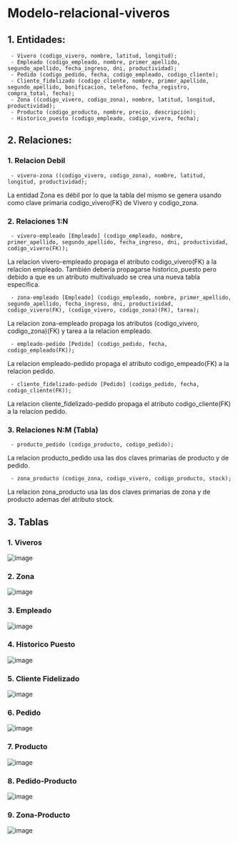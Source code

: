 # Modelo-relacional-viveros

## 1. Entidades:

     - Vivero (codigo_vivero, nombre, latitud, longitud);
     - Empleado (codigo_empleado, nombre, primer_apellido, segundo_apellido, fecha_ingreso, dni, productividad);
     - Pedido (codigo_pedido, fecha, codigo_empleado, codigo_cliente);
     - Cliente_fidelizado (codigo_cliente, nombre, primer_apellido, segundo_apellido, bonificacion, telefono, fecha_registro, compra_total, fecha);
     - Zona ((codigo_vivero, codigo_zona), nombre, latitud, longitud, productividad);
     - Producto (codigo_producto, nombre, precio, descripción);
     - Historico_puesto (codigo_empleado, codigo_vivero, fecha);

## 2. Relaciones: 

### 1. Relacion Debil
     - vivero-zona ((codigo_vivero, codigo_zona), nombre, latitud, longitud, productividad);
La entidad Zona es débil por lo que la tabla del mismo se genera usando como clave primaria codigo_vivero(FK) de Vivero y codigo_zona.

### 2. Relaciones 1:N

     - vivero-empleado [Empleado] (codigo_empleado, nombre, primer_apellido, segundo_apellido, fecha_ingreso, dni, productividad, codigo_vivero(FK));
La relacion vivero-empleado propaga el atributo codigo_vivero(FK) a la relacion empleado. También debería propagarse historico_puesto pero debido a que es un atributo multivaluado se crea una nueva tabla específica.

     - zona-empleado [Empleado] (codigo_empleado, nombre, primer_apellido, segundo_apellido, fecha_ingreso, dni, productividad, codigo_vivero(FK), (codigo_vivero, codigo_zona)(FK), tarea);
La relacion zona-empleado propaga los atributos (codigo_vivero, codigo_zona)(FK) y tarea a la relacion empleado.

     - empleado-pedido [Pedido] (codigo_pedido, fecha, codigo_empleado(FK));
La relacion empleado-pedido propaga el atributo codigo_empeado(FK) a la relacion pedido.

     - cliente_fidelizado-pedido [Pedido] (codigo_pedido, fecha, codigo_cliente(FK));
La relacion cliente_fidelizado-pedido propaga el atributo codigo_cliente(FK) a la relacion pedido.

### 3. Relaciones N:M (Tabla)
     - producto_pedido (codigo_producto, codigo_pedido);
La relacion producto_pedido usa las dos claves primarias de producto y de pedido.

     - zona_producto (codigo_zona, codigo_vivero, codigo_producto, stock);
La relacion zona_producto usa las dos claves primarias de zona y de producto ademas del atributo stock.

## 3. Tablas
### 1. Viveros
   
![image](https://github.com/user-attachments/assets/43a20670-0cff-4ba1-9ba8-2fc576e79c54)
   
### 2. Zona
   
![image](https://github.com/user-attachments/assets/01c000d4-ee17-4184-92df-e29725461696)
   
### 3. Empleado
   
![image](https://github.com/user-attachments/assets/3feb0a1b-0c08-4250-aeff-2e1bee706912)
   
### 4. Historico Puesto
   
![image](https://github.com/user-attachments/assets/154eed2f-4a84-4ffc-a490-fedbebbfa9bc)
   
### 5. Cliente Fidelizado
    
![image](https://github.com/user-attachments/assets/eed7305f-e28a-457f-af93-d2345b2dbb70)
   
### 6. Pedido
    
![image](https://github.com/user-attachments/assets/7f7d3737-038a-4adc-ac74-2b0c0530c803)
    
### 7. Producto
    
![image](https://github.com/user-attachments/assets/0191c1c8-5310-43da-abf9-85bb3ba52bf6)
    
### 8. Pedido-Producto
    
![image](https://github.com/user-attachments/assets/cfda4ff7-73e5-4ab5-9347-cf80551d187a)
    
### 9. Zona-Producto
    
![image](https://github.com/user-attachments/assets/4b070ddc-3d73-4b60-9e71-47edaa65a96e)
    



